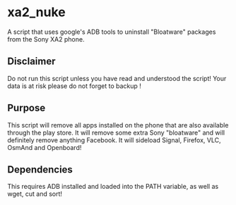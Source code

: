 # xa2_nuke
A script that uses google's ADB tools to uninstall "Bloatware" packages from the Sony XA2 phone.

## Disclaimer
Do not run this script unless you have read and understood the script! 
Your data is at risk please do not forget to backup !

## Purpose
This script will remove all apps installed on the phone that are also available through the play store. It will remove some extra Sony "bloatware" and will definitely remove anything Facebook. It will sideload Signal, Firefox, VLC, OsmAnd and Openboard!

## Dependencies
This requires ADB installed and loaded into the PATH variable, as well as wget, cut and sort!
